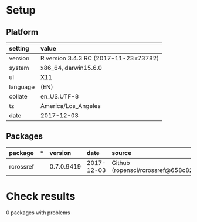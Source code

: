 # Setup

## Platform

|setting  |value                                  |
|:--------|:--------------------------------------|
|version  |R version 3.4.3 RC (2017-11-23 r73782) |
|system   |x86_64, darwin15.6.0                   |
|ui       |X11                                    |
|language |(EN)                                   |
|collate  |en_US.UTF-8                            |
|tz       |America/Los_Angeles                    |
|date     |2017-12-03                             |

## Packages

|package   |*  |version    |date       |source                              |
|:---------|:--|:----------|:----------|:-----------------------------------|
|rcrossref |   |0.7.0.9419 |2017-12-03 |Github (ropensci/rcrossref@658c826) |

# Check results

0 packages with problems




